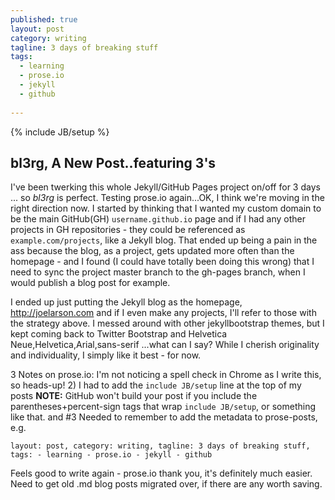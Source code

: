 ```yaml
---
published: true
layout: post
category: writing
tagline: 3 days of breaking stuff
tags: 
  - learning
  - prose.io
  - jekyll
  - github  
  
---
```


{% include JB/setup %}

## bl3rg, A New Post..featuring 3's

I've been twerking this whole Jekyll/GitHub Pages project on/off for 3 days ... so *bl3rg* is perfect. Testing prose.io again...OK, I think we're moving in the right direction now. I started by thinking that I wanted my custom domain to be the main GitHub(GH) `username.github.io` page and if I had any other projects in GH repositories - they could be referenced as `example.com/projects`, like a Jekyll blog. That ended up being a pain in the ass because the blog, as a project, gets updated more often than the homepage - and I found (I could have totally been doing this wrong) that I need to sync the project master branch to the gh-pages branch, when I would publish a blog post for example.

I ended up just putting the Jekyll blog as the homepage, http://joelarson.com and if I even make any projects, I'll refer to those with the strategy above. I messed around with other jekyllbootstrap themes, but I kept coming back to Twitter Bootstrap and Helvetica Neue,Helvetica,Arial,sans-serif ...what can I say? While I cherish originality and individuality, I simply like it best - for now.

3 Notes on prose.io: I'm not noticing a spell check in Chrome as I write this, so heads-up! 2) I had to add the `include JB/setup` line at the top of my posts **NOTE:** GitHub won't build your post if you include the parentheses+percent-sign tags that wrap `include JB/setup`, or something like that. and #3 Needed to remember to add the metadata to prose-posts, e.g.

`layout: post, category: writing, tagline: 3 days of breaking stuff, tags: - learning - prose.io - jekyll - github`  

Feels good to write again - prose.io thank you, it's definitely much easier. Need to get old .md blog posts migrated over, if there are any worth saving.